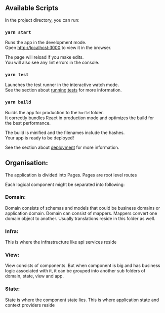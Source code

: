 ## Available Scripts

In the project directory, you can run:

### `yarn start`

Runs the app in the development mode.\
Open [http://localhost:3000](http://localhost:3000) to view it in the browser.

The page will reload if you make edits.\
You will also see any lint errors in the console.

### `yarn test`

Launches the test runner in the interactive watch mode.\
See the section about [running tests](https://facebook.github.io/create-react-app/docs/running-tests) for more information.

### `yarn build`

Builds the app for production to the `build` folder.\
It correctly bundles React in production mode and optimizes the build for the best performance.

The build is minified and the filenames include the hashes.\
Your app is ready to be deployed!

See the section about [deployment](https://facebook.github.io/create-react-app/docs/deployment) for more information.

## Organisation:

The application is divided into Pages. Pages are root level routes

Each logical component might be separated into following:

### Domain:
Domain consists of schemas and models that could be business domains or application domain. Domain can consist of mappers. Mappers convert one domain object to another. Usually translations reside in this folder as well.

### Infra:
This is where the infrastructure like api services reside

### View:
View consists of components. But when component is big and has business logic associated with it, it can be grouped into another sub folders of domain, state, view and app.

### State:
State is where the component state lies. This is where application state and context providers reside
